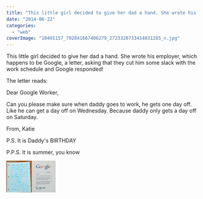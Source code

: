 ```yaml
---
title: "This little girl decided to give her dad a hand. She wrote his employer, which h..."
date: "2014-06-22"
categories: 
  - "web"
coverImage: "10491157_792841667406279_2723320733414831285_n.jpg"
---
```


This little girl decided to give her dad a hand. She wrote his employer, which happens to be Google, a letter, asking that they cut him some slack with the work schedule and Google responded!  
  
The letter reads:  
  
Dear Google Worker,  
  
Can you please make sure when daddy goes to work, he gets one day off. Like he can get a day off on Wednesday. Because daddy only gets a day off on Saturday.  
  
From, Katie  
  
P.S. It is Daddy's BIRTHDAY  
  
P.P.S. It is summer, you know  
  
[![](images/10491157_792841667406279_2723320733414831285_n.jpg)](https://www.facebook.com/iCosmoGeek/photos/a.634427076581073.1073741826.132336730123446/792841667406279/?type=1&relevant_count=1)
